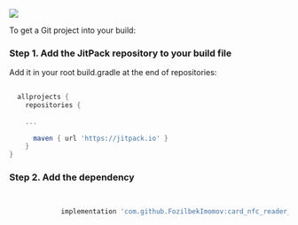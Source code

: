 [![](https://jitpack.io/v/FozilbekImomov/card_nfc_reader_android.svg)](https://jitpack.io/#FozilbekImomov/card_nfc_reader_android)

To get a Git project into your build:

### Step 1. Add the JitPack repository to your build file

Add it in your root build.gradle at the end of repositories:

```gradle
  
  allprojects {
    repositories {
    
    ...
    
	  maven { url 'https://jitpack.io' }
	}
}

```

### Step 2. Add the dependency

```gradle
  

	         implementation 'com.github.FozilbekImomov:card_nfc_reader_android:Tag'
	
  
```

